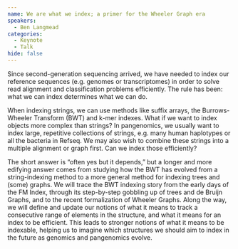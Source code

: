 ```yaml
---
name: We are what we index; a primer for the Wheeler Graph era
speakers:
  - Ben Langmead
categories:
  - Keynote
  - Talk
hide: false
---
```


Since second-generation sequencing arrived, we have needed to index our reference sequences (e.g. genomes or transcriptomes) in order to solve read alignment and classification problems efficiently. The rule has been: what we can index determines what we can do.

When indexing strings, we can use methods like suffix arrays, the Burrows-Wheeler Transform (BWT) and k-mer indexes. What if we want to index objects more complex than strings? In pangenomics, we usually want to index large, repetitive collections of strings, e.g. many human haplotypes or all the bacteria in Refseq. We may also wish to combine these strings into a multiple alignment or graph first. Can we index those efficiently?

The short answer is “often yes but it depends,” but a longer and more edifying answer comes from studying how the BWT has evolved from a string-indexing method to a more general method for indexing trees and (some) graphs. We will trace the BWT indexing story from the early days of the FM Index, through its step-by-step gobbling up of trees and de Bruijn Graphs, and to the recent formalization of Wheeler Graphs. Along the way, we will define and update our notions of what it means to track a consecutive range of elements in the structure, and what it means for an index to be efficient. This leads to stronger notions of what it means to be indexable, helping us to imagine which structures we should aim to index in the future as genomics and pangenomics evolve.
